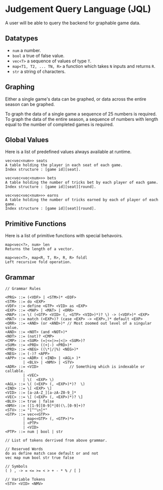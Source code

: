 # Judgement Query Language (JQL)

A user will be able to query the backend for graphable game data.

## Datatypes
* `num` a number.
* `bool` a true of false value.
* `vec<T>` a sequence of values of type `T`.
* `map<T1, T2, ... TN, R>` a function which takes `N` inputs and returns `R`.
* `str` a string of characters.

## Graphing
Either a single game's data can be graphed, or data across the entire season can be
graphed.

To graph the data of a single game a sequence of 25 numbers is required.
To graph the data of the entire season, a sequence of numbers with length equal to the number of
completed games is required.

## Global Values
Here is a list of predefined values always available at runtime.
```
vec<vec<num>> seats
A table holding the player in each seat of each game.
Index structure : [game id][seat].

vec<vec<vec<num>>> bets 
A table holding the number of tricks bet by each player of each game. 
Index structure : [game id][seat][round].

vec<vec<vec<num>>> earns
A table holding the number of tricks earned by each of player of each game.
Index structure : [game id][seat][round].
```

## Primitive Functions
Here is a list of primitive functions with special behavoirs.
```
map<vec<?>, num> len
Returns the length of a vector.

map<vec<T>, map<R, T, R>, R, R> foldl
Left recursive fold operation. 
```

## Grammar 
```
// Grammar Rules

<PRG> ::= (<VDF> | <STM>)* <EOF>
<STM> ::= do <EXP>
<VDF> ::= define <GTP> <VID> as <EXP>
<EXP> ::= <MAP> | <MAT> | <ORR>
<MAP> ::= \( (<GTP> <VID> (, <GTP> <VID>)*)? \) -> (<VDF>)* <EXP>
<MAT> ::= match (<EXP>)? (case <EXP> -> <EXP>,)* default <EXP> 
<ORR> ::= <AND> (or <AND>)* // Most zoomed out level of a singular value.
<AND> ::= <NOT> (and <NOT>)*
<NOT> ::= (not)? <CMP>
<CMP> ::= <SUM> (=|<=|>=|<|> <SUM>)?
<SUM> ::= <PRD> ((+|-) <PRD>)*
<PRD> ::= <NEG> ((\*|/|%) <NEG>)*
<NEG> ::= (-)? <APP>
<APP> ::= <ADR> ( <IND> | <AGL> )*
        | <BLV> | <NMV> | <STV>
<ADR> ::= <VID>              // Something which is indexable or callable.
        | <VEC>
        | \(  <EXP> \)
<AGL> ::= \( (<EXP> (, <EXP>)*)?  \)
<IND> ::= \[ <EXP> \]
<VID> ::= [a-zA-Z_][a-zA-Z0-9_]* 
<VEC> ::= \[ (<EXP> (, <EXP>)*)? \]
<BLV> ::= true | false
<NMV> ::= ([1-9][0-9]*|0)(\.[0-9]+)?
<STV> ::= "[^"\n]*"
<GTP> ::= vec<<GTP>>
        | map<<GTP> (, <GTP>)*>
        | <PTP>
        | <VID>
<PTP> ::= num | bool | str

// List of tokens derrived from above grammar.

// Reserved Words
do as define match case default or and not
vec map num bool str true false

// Symbols
( ) , -> = <= >= < > + - * % / [ ] 

// Variable Tokens
<STV> <VID> <NMV>

```

<!-- ## Single Value Variables
* `rnd` - round number of a single turn.
* `cds` - number of cards per hand of a single turn.

## Player Specific Variables
* `bet` - bet value.
* `erd` - tricks earned.
* `gmp` - game points after the turn is over.
* `plc` - place after the turn is over.

## Aggregate Functions

* `avg` - average of the given values.
* `min` - minimum of the given values.
* `max` - maximum of the given values.
* `sum` - sum of the given values.
* `lst` - final value of the given values.

## Rolling
The aggregate functions above will have no affect for single game stats. *Rolling* is used to calculate mid game values for single game stats.  This is the act of aggregating all values leading up to a specific turn and returning one value.

For example, in single game stats, `avg(bet)` will always return the bet on each turn. This is because each player only has one bet per turn.

## Grammar
```
<ROL> ::= roll <ROL> with <FUN>
        | <SUM>
<SUM> ::= <TRM> ((+|-) <SUM>)*
<TRM> ::= <APP> ((*|/) <TRM>)*
<APP> ::= <FUN> \( <ROL> \)
        | \( <ROL> \)
        | <NUM> | <VAR>
<FUN> ::= avg | min | max | sum | lst
<SVR> ::= rnd | cds | bet | erd | gmp | plc
<PVR> ::= 
<NUM> ::= ([1-9][0-9]*|0)(\.[0-9]+)
``` -->